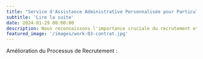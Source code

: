 ```yaml
---
title: "Service d'Assistance Administrative Personnalisée pour Particuliers, Entreprises et Comités d'Entreprise (CE)"
subtitle: 'Lire la suite'
date: 2024-01-29 00:00:00
description: Nous reconnaissons l'importance cruciale du recrutement et de la stratégie d'embauche dans le succès global d'une entreprise. Dans cette perspective, nous souhaitons mettre à votre disposition nos services spécialisés afin d'optimiser ces aspects essentiels au sein de votre entreprise.
featured_image: '/images/work-03-contrat.jpg'
---
```


Amélioration du Processus de Recrutement :
